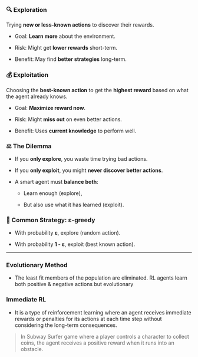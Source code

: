 ### 🔍 **Exploration**

Trying **new or less-known actions** to discover their rewards.

- Goal: **Learn more** about the environment.
    
- Risk: Might get **lower rewards** short-term.
    
- Benefit: May find **better strategies** long-term.
    


### 💰 **Exploitation**

Choosing the **best-known action** to get the **highest reward** based on what the agent already knows.

- Goal: **Maximize reward now**.
    
- Risk: Might **miss out** on even better actions.
    
- Benefit: Uses **current knowledge** to perform well.
    


### ⚖️ **The Dilemma**

- If you **only explore**, you waste time trying bad actions.
    
- If you **only exploit**, you might **never discover better actions**.
    
- A smart agent must **balance both**:
    
    - Learn enough (explore),
        
    - But also use what it has learned (exploit).
        

### 🧠 Common Strategy: **ε-greedy**

- With probability **ε**, explore (random action).
    
- With probability **1 - ε**, exploit (best known action).
    

---
### Evolutionary Method
- The least fit members of the population are eliminated. RL agents learn both positive & negative actions but evolutionary

### Immediate RL
- It is a type of reinforcement learning where an agent receives immediate rewards or penalties for its actions at each time step without considering the long-term consequences.
> In Subway Surfer game where a player controls a character to collect coins, the agent receives a positive reward when it runs into an obstacle.